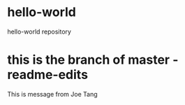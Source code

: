 # hello-world
hello-world repository

# this is the branch of master - readme-edits
This is message from Joe Tang
